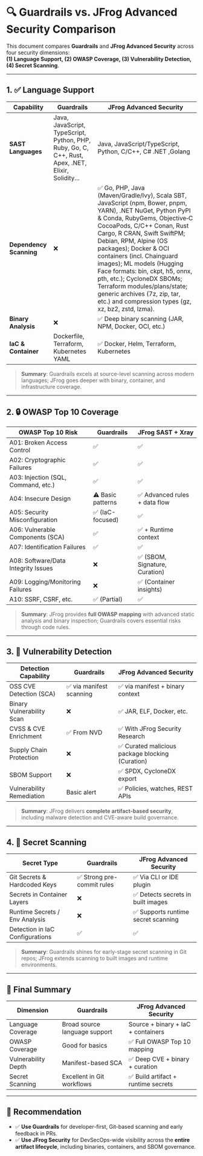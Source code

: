 # 🔍 Guardrails vs. JFrog Advanced Security Comparison

This document compares **Guardrails** and **JFrog Advanced Security** across four security dimensions:  
**(1) Language Support, (2) OWASP Coverage, (3) Vulnerability Detection, (4) Secret Scanning**.

---

## 1. ✅ Language Support

| Capability             | Guardrails                                                                                     | JFrog Advanced Security                                                                 |
|------------------------|------------------------------------------------------------------------------------------------|------------------------------------------------------------------------------------------|
| **SAST Languages**     | Java, JavaScript, TypeScript, Python, PHP, Ruby, Go, C, C++, Rust, Apex, .NET, Elixir, Solidity... | Java, JavaScript/TypeScript, Python,  C/C++, C# .NET ,Golang  |
| **Dependency Scanning**| ❌                                                       | ✅ Go, PHP, Java (Maven/Gradle/Ivy), Scala SBT, JavaScript (npm, Bower, pnpm, YARN), .NET NuGet, Python PyPI & Conda, RubyGems, Objective‑C CocoaPods, C/C++ Conan, Rust Cargo, R CRAN, Swift SwiftPM; Debian, RPM, Alpine (OS packages); Docker & OCI containers (incl. Chainguard images); ML models (Hugging Face formats: bin, ckpt, h5, onnx, pth, etc.); CycloneDX SBOMs; Terraform modules/plans/state; generic archives (7z, zip, tar, etc.) and compression types (gz, xz, bz2, zstd, lzma). |
| **Binary Analysis**    | ❌                                                                                            | ✅ Deep binary scanning (JAR, NPM, Docker, OCI, etc.)                               |
| **IaC & Container**    | Dockerfile, Terraform, Kubernetes YAML                                                         | ✅ Docker, Helm, Terraform, Kubernetes                                   |

> **Summary**: Guardrails excels at source-level scanning across modern languages; JFrog goes deeper with binary, container, and infrastructure coverage.

---

## 2. 🔒 OWASP Top 10 Coverage

| OWASP Top 10 Risk                     | Guardrails        | JFrog SAST + Xray           |
|--------------------------------------|-------------------|-----------------------------|
| A01: Broken Access Control           | ✅                | ✅                          |
| A02: Cryptographic Failures          | ✅                | ✅                          |
| A03: Injection (SQL, Command, etc.)  | ✅                | ✅                          |
| A04: Insecure Design                 | ⚠️ Basic patterns | ✅ Advanced rules + data flow |
| A05: Security Misconfiguration       | ✅ (IaC-focused)  | ✅                          |
| A06: Vulnerable Components (SCA)     | ✅                | ✅ + Runtime context         |
| A07: Identification Failures         | ✅                | ✅                          |
| A08: Software/Data Integrity Issues  | ❌                | ✅ (SBOM, Signature, Curation) |
| A09: Logging/Monitoring Failures     | ❌                | ✅ (Container insights)      |
| A10: SSRF, CSRF, etc.                | ✅ (Partial)      | ✅                          |

> **Summary**: JFrog provides **full OWASP mapping** with advanced static analysis and binary inspection; Guardrails covers essential risks through code rules.

---

## 3. 🧬 Vulnerability Detection

| Detection Capability        | Guardrails                           | JFrog Advanced Security                         |
|-----------------------------|---------------------------------------|-------------------------------------------------|
| OSS CVE Detection (SCA)     | ✅ via manifest scanning              | ✅ via manifest + binary context                |
| Binary Vulnerability Scan   | ❌                                    | ✅ JAR, ELF, Docker, etc.                        |
| CVSS & CVE Enrichment       | ✅ From NVD                          | ✅ With JFrog Security Research                  |
| Supply Chain Protection     | ❌                                    | ✅ Curated malicious package blocking (Curation) |
| SBOM Support                | ❌                                    | ✅ SPDX, CycloneDX export                        |
| Vulnerability Remediation   | Basic alert                          | ✅ Policies, watches, REST APIs                  |

> **Summary**: JFrog delivers **complete artifact-based security**, including malware detection and CVE-aware build governance.

---

## 4. 🔑 Secret Scanning

| Secret Type                           | Guardrails                 | JFrog Advanced Security                   |
|---------------------------------------|----------------------------|-------------------------------------------|
| Git Secrets & Hardcoded Keys          | ✅ Strong pre-commit rules | ✅ Via CLI or IDE plugin                   |
| Secrets in Container Layers           | ❌                         | ✅ Detects secrets in built images         |
| Runtime Secrets / Env Analysis        | ❌                         | ✅ Supports runtime secret scanning        |
| Detection in IaC Configurations       | ✅                         | ✅                                         

> **Summary**: Guardrails shines for early-stage secret scanning in Git repos; JFrog extends scanning to built images and runtime environments.

---

## 🎯 Final Summary

| Dimension            | Guardrails                 | JFrog Advanced Security             |
|----------------------|----------------------------|-------------------------------------|
| Language Coverage     | Broad source language support | Source + binary + IaC + containers |
| OWASP Coverage        | Good for basics             | ✅ Full OWASP Top 10 mapping         |
| Vulnerability Depth   | Manifest-based SCA          | ✅ Deep CVE + binary + curation      |
| Secret Scanning       | Excellent in Git workflows  | ✅ Build artifact + runtime secrets  |

---

## 📌 Recommendation

- ✅ **Use Guardrails** for developer-first, Git-based scanning and early feedback in PRs.
- ✅ **Use JFrog Security** for DevSecOps-wide visibility across the **entire artifact lifecycle**, including binaries, containers, and SBOM governance.

